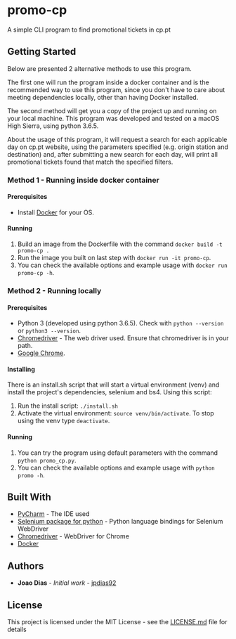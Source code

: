 # promo-cp
A simple CLI program to find promotional tickets in cp.pt

## Getting Started

Below are presented 2 alternative methods to use this program.

The first one will run the program inside a docker container and is the recommended way to use this program, since you don't have to care about meeting dependencies locally, other than having Docker installed.

The second method will get you a copy of the project up and running on your local machine. This program was developed and tested on a macOS High Sierra, using python 3.6.5.

About the usage of this program, it will request a search for each applicable day on cp.pt website, using the parameters specified (e.g. origin station and destination) and, after submitting a new search for each day, will print all promotional tickets found that match the specified filters.

### Method 1 - Running inside docker container

#### Prerequisites
* Install [Docker](https://www.docker.com/) for your OS.

#### Running

1. Build an image from the Dockerfile with the command `docker build -t promo-cp .`
1. Run the image you built on last step with `docker run -it promo-cp`.
1. You can check the available options and example usage with `docker run promo-cp -h`.


### Method 2 - Running locally

#### Prerequisites
* Python 3 (developed using python 3.6.5). Check with `python --version` or `python3 --version`.
* [Chromedriver](http://chromedriver.chromium.org/downloads) - The web driver used. Ensure that chromedriver is in your path.
* [Google Chrome](https://www.google.com/chrome/).

#### Installing
There is an install.sh script that will start a virtual environment (venv) and install the project's dependencies, selenium and bs4. Using this script:

1. Run the install script: `./install.sh`
1. Activate the virtual environment: `source venv/bin/activate`. To stop using the venv type `deactivate`.

#### Running

1. You can try the program using default parameters with the command `python promo_cp.py`.
1. You can check the available options and example usage with `python promo -h`.


## Built With

* [PyCharm](https://www.jetbrains.com/pycharm/) - The IDE used
* [Selenium package for python](https://pypi.org/project/selenium/) - Python language bindings for Selenium WebDriver
* [Chromedriver](http://chromedriver.chromium.org/downloads) - WebDriver for Chrome
* [Docker](https://www.docker.com/)

## Authors

* **Joao Dias** - *Initial work* - [jpdias92](https://github.com/jpdias92)

## License

This project is licensed under the MIT License - see the [LICENSE.md](LICENSE.md) file for details

